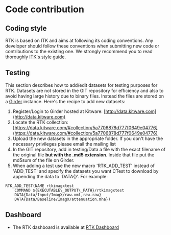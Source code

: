 # Code contribution

## Coding style

RTK is based on ITK and aims at following its coding conventions. Any developer should follow these conventions when submitting new code or contributions to the existing one. We strongly recommend you to read thoroughly [ITK's style guide](http://www.itk.org/Wiki/ITK/Coding_Style_Guide).

## Testing

This section describes how to add/edit datasets for testing purposes for RTK. Datasets are not stored in the GIT repository for efficiency and also to avoid having large history due to binary files. Instead the files are stored on a [Girder](http://data.kitware.com) instance. Here's the recipe to add new datasets:

1.  Register/Login to Girder hosted at Kitware: [http://data.kitware.com](http://data.kitware.com)
2.  Locate the RTK collection: [https://data.kitware.com/#collection/5a7706878d777f0649e04776](https://data.kitware.com/#collection/5a7706878d777f0649e04776)
3.  Upload the new datasets in the appropriate folder. If you don't have the necessary privileges please email the mailing list
4.  In the GIT repository, add in testing/Data a file with the exact filename of the original file **but with the .md5 extension**. Inside that file put the md5sum of the file on Girder.
5.  When adding a test use the new macro 'RTK_ADD_TEST' instead of 'ADD_TEST' and specify the datasets you want CTest to download by appending the data to 'DATA{}'. For example:

```
RTK_ADD_TEST(NAME rtkimagxtest
    COMMAND ${EXECUTABLE\_OUTPUT\_PATH}/rtkimagxtest
    DATA{Data/Input/ImagX/raw.xml,raw.raw}
    DATA{Data/Baseline/ImagX/attenuation.mha})
```
## Dashboard

*   The RTK dashboard is available at [RTK Dashboard](http://my.cdash.org/index.php?project=RTK)